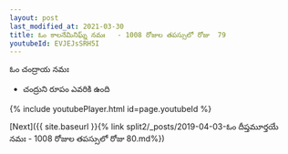```yaml
---
layout: post
last_modified_at: 2021-03-30
title: ఓం కాలనేమినిఘ్న్ నమః   - 1008 రోజుల తపస్సులో రోజు  79
youtubeId: EVJEJsSRH5I
---
```

 
 
 ఓం చంద్రాయ నమః  
 
 -  చంద్రుని రూపం ఎవరికి ఉంది 
 
  
 
  
 
 
 
 
 
 


{% include youtubePlayer.html id=page.youtubeId %}
 
[Next]({{ site.baseurl }}{% link  split2/_posts/2019-04-03-ఓం దీప్తమూర్తయే నమః   - 1008 రోజుల తపస్సులో రోజు  80.md%})
 
